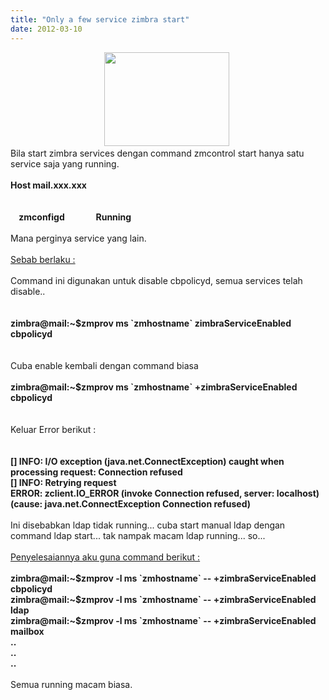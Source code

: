 ```yaml
---
title: "Only a few service zimbra start"
date: 2012-03-10
---
```

<div style="text-align: center;">
<a href="https://blogger.googleusercontent.com/img/b/R29vZ2xl/AVvXsEgGksCBaClgNR_V8O4xkRvYsaOqnjkP87XuLnllP3kAhperCCg_QAH9RkXR7YfgDXNz104Qeu7aTkOtlSfn1OLUc33_fX1UFBaT06VyuXPfgVkhE3tIZX2b6Ff4d2iYMkOaYnf2KtZdQQ/s1600/zimbra_logo.png" imageanchor="1" style="margin-left: 1em; margin-right: 1em;"><img border="0" height="150" src="https://blogger.googleusercontent.com/img/b/R29vZ2xl/AVvXsEgGksCBaClgNR_V8O4xkRvYsaOqnjkP87XuLnllP3kAhperCCg_QAH9RkXR7YfgDXNz104Qeu7aTkOtlSfn1OLUc33_fX1UFBaT06VyuXPfgVkhE3tIZX2b6Ff4d2iYMkOaYnf2KtZdQQ/s200/zimbra_logo.png" width="200" /></a>&nbsp;</div>
Bila start zimbra services dengan command zmcontrol start hanya satu service saja yang running.<br />
<br />
<b>Host mail.xxx.xxx</b><br />
<b><br />
</b><br />
<b>&nbsp;&nbsp;&nbsp; zmconfigd&nbsp;&nbsp;&nbsp;&nbsp;&nbsp;&nbsp;&nbsp;&nbsp;&nbsp;&nbsp;&nbsp;&nbsp;&nbsp;&nbsp; Running</b><br />
<br />
Mana perginya service yang lain.<br />
<br />
<u>Sebab berlaku :</u><br />
<br />
Command ini digunakan untuk disable cbpolicyd, semua services telah disable..<br />
<br />
<br />
<b>zimbra@mail:~$zmprov ms `zmhostname` zimbraServiceEnabled cbpolicyd<br />
</b><br />
<br />
Cuba enable kembali dengan command biasa<br />
<br />
<b>zimbra@mail:~$zmprov ms `zmhostname` +zimbraServiceEnabled cbpolicyd</b><br />
<b><br />
</b><br />
Keluar Error berikut :<b><br />
</b><br />
<br />
<b>[] INFO: I/O exception (java.net.ConnectException) caught when processing request: Connection refused<br />
[] INFO: Retrying request<br />
ERROR: zclient.IO_ERROR (invoke Connection refused, server: localhost) (cause: java.net.ConnectException Connection refused)</b><br />
<br />
Ini disebabkan ldap tidak running... cuba start manual ldap dengan command ldap start... tak nampak macam ldap running... so...<br />
<br />
<u>Penyelesaiannya aku guna command berikut :</u><br />
<br />
<b>zimbra@mail:~$zmprov -l ms `zmhostname` -- +zimbraServiceEnabled cbpolicyd</b><br />
<b>zimbra@mail:~$zmprov -l ms `zmhostname` -- +zimbraServiceEnabled ldap</b><br />
<b> zimbra@mail:~$zmprov -l ms `zmhostname` -- +zimbraServiceEnabled mailbox<br />
..<br />
..<br />
..</b><br />
<br />
Semua running macam biasa.

